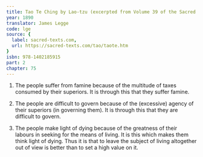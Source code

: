 ```yaml
---
title: Tao Te Ching by Lao-tzu (excerpted from Volume 39 of the Sacred Books of the East.)
year: 1890
translator: James Legge
code: lge
source: {
  label: sacred-texts.com,
  url: https://sacred-texts.com/tao/taote.htm
}
isbn: 978-1402185915
part: 2
chapter: 75
---
```

1. The people suffer from famine because of the multitude of taxes
consumed by their superiors. It is through this that they suffer famine.

2. The people are difficult to govern because of the (excessive) agency
of their superiors (in governing them). It is through this that they
are difficult to govern. 

3. The people make light of dying because of the greatness of their
labours in seeking for the means of living. It is this which makes
them think light of dying. Thus it is that to leave the subject of
living altogether out of view is better than to set a high value on
it.